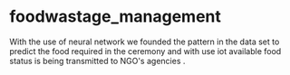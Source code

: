 # foodwastage_management
With the use of neural network we founded  the pattern in the data set to predict the food required in the ceremony and with use iot available food status is being transmitted to NGO's agencies . 
